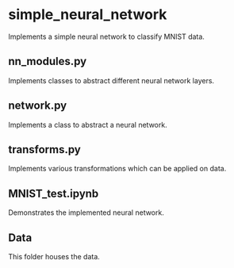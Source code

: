# simple_neural_network
Implements a simple neural network to classify MNIST data.
## nn_modules.py
Implements classes to abstract different neural network layers.
## network.py
Implements a class to abstract a neural network.
## transforms.py
Implements various transformations which can be applied on data.
## MNIST_test.ipynb
Demonstrates the implemented neural network.
## Data
This folder houses the data.
